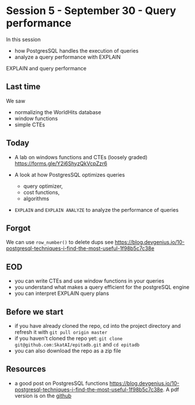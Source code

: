 # Session 5 - September 30 - Query performance

In this session

- how PostgresSQL handles the execution of queries
- analyze a query performance with EXPLAIN

EXPLAIN and query performance

## Last time

We saw

- normalizing the WorldHits database
- window functions
- simple CTEs

## Today

- A lab on windows functions and CTEs (loosely graded)
https://forms.gle/Y2i6ShyzQkVcpZzr6 

- A look at how PostgresSQL optimizes queries
  - query optimizer,
  - cost functions,
  - algorithms
- `EXPLAIN` and `EXPLAIN ANALYZE` to analyze the performance of queries

## Forgot

We can use `row_number()` to delete dups see <https://blog.devgenius.io/10-postgresql-techniques-i-find-the-most-useful-1f98b5c7c38e>

## EOD

- you can write CTEs and use window functions in your queries
- you understand what makes a query efficient for the postgreSQL engine
- you can interpret EXPLAIN query plans 
## Before we start

- if you have already cloned the repo, cd into the project directory and refresh it with ```git pull origin master```
- if you haven't cloned the repo yet: ```git clone git@github.com:SkatAI/epitadb.git```  and ```cd epitadb```
- you can also download the repo as a zip file

## Resources

- a good post on PostgresSQL functions <https://blog.devgenius.io/10-postgresql-techniques-i-find-the-most-useful-1f98b5c7c38e>. A pdf version is on the [github](https://github.com/SkatAI/epitadb/blob/master/pdf/)
